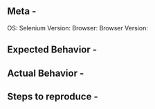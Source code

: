 ## Meta -
OS: <!-- Windows 10? OSX? -->
Selenium Version: <!-- 2.52.0, IDE, etc -->
Browser: <!-- Google Chrome?  Firefox? -->
Browser Version: <!-- e.g.: 49.0.2623.87 (64-bit) -->

## Expected Behavior -

## Actual Behavior -

## Steps to reproduce -
<!-- Please be sure to include an SSCCE (Short, Self Contained, Correct [compilable] example) http://sscce.org/ -->
